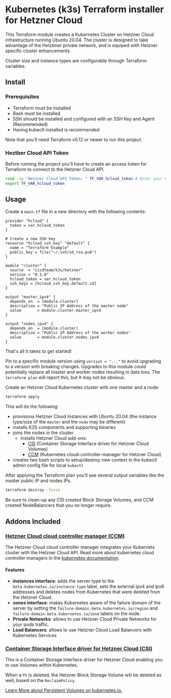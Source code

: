 # Kubernetes (k3s) Terraform installer for Hetzner Cloud

This Terraform module creates a Kubernetes Cluster on Hetzner Cloud infrastructure running Ubuntu 20.04. The cluster is designed to take advantage of the Hetzbner private network, and is equiped with Hetzner specific cluster enhancements.

Cluster size and instance types are configurable through Terraform variables.

## Install

### Prerequisites

* Terraform must be installed
* Bash must be installed
* SSH should be installed and configured with an SSH Key and Agent (Recommended)
* Having kubectl installed is recommended

Note that you'll need Terraform v0.12 or newer to run this project.

### Heztber Cloud API Token

Before running the project you'll have to create an access token for Terraform to connect to the Hetzner Cloud API.

```bash
read -sp "Hetzner Cloud API Token: " TF_VAR_hcloud_token # Enter your Hetzner Cloud API Token (it will be hidden)
export TF_VAR_hcloud_token
```

## Usage

Create a `main.tf` file in a new directory with the following contents:

```hcl
provider "hcloud" {
  token = var.hcloud_token
}

# Create a new SSH key
resource "hcloud_ssh_key" "default" {
  name = "Terraform Example"
  public_key = file("~/.ssh/id_rsa.pub")
}

module "cluster" {
  source  = "cicdteam/k3s/hetzner"
  version = "0.1.0"
  hcloud_token = var.hcloud_token
  ssh_keys = [hcloud_ssh_key.default.id]
}

output "master_ipv4" {
  depends_on  = [module.cluster]
  description = "Public IP Address of the master node"
  value       = module.cluster.master_ipv4
}

output "nodes_ipv4" {
  depends_on  = [module.cluster]
  description = "Public IP Address of the worker nodes"
  value       = module.cluster.nodes_ipv4
}
```

That's all it takes to get started!

Pin to a specific module version using `version = "..."` to avoid upgrading to a version with breaking changes.  Upgrades to this module could potentially replace all master and worker nodes resulting in data loss.  The `terraform plan` will report this, but it may not be obvious.


Create an Hetzner Cloud Kubernetes cluster with one master and a node:

```bash
terraform apply
```

This will do the following:

* provisions Hetzner Cloud Instances with Ubuntu 20.04 (the instance type/size of the `master` and the `node` may be different)
* installs K3S components and supporting binaries
* joins the nodes in the cluster
  * installs Hetzner Cloud add-ons:
    * [CSI](https://github.com/hetznercloud/csi-driver) (Container Storage Interface driver for Hetzner Cloud Volumes)
    * [CCM](https://github.com/hetznercloud/hcloud-cloud-controller-manager) (Kubernetes cloud-controller-manager for Hetzner Cloud)
* creates two bash scripts to setup/destroy new context in the kubectl admin config file for local `kubectl`

After applying the Terraform plan you'll see several output variables like the master public IP and nodes IPs.

```bash
terraform destroy -force
```

Be sure to clean-up any CSI created Block Storage Volumes, and CCM created NodeBalancers that you no longer require.


## Addons Included

### [**Hetzner Cloud cloud controller manager (CCM)**](https://github.com/hetznercloud/hcloud-cloud-controller-manager)

The Hetzner Cloud cloud controller manager integrates your Kubernets cluster with the Hetzner Cloud API.
Read more about kubernetes cloud controller managers in the [kubernetes documentation](https://kubernetes.io/docs/tasks/administer-cluster/running-cloud-controller/).

#### Features

- **instances interface**: adds the server type to the `beta.kubernetes.io/instance-type` label, sets the external ipv4 and ipv6 addresses and deletes nodes from Kubernetes that were deleted from the Hetzner Cloud.
- **zones interface**: makes Kubernetes aware of the failure domain of the server by setting the `failure-domain.beta.kubernetes.io/region` and `failure-domain.beta.kubernetes.io/zone` labels on the node.
- **Private Networks**: allows to use Hetzner Cloud Private Networks for your pods traffic.
- **Load Balancers**: allows to use Hetzner Cloud Load Balancers with Kubernetes Services


### [**Container Storage Interface driver for Hetzner Cloud (CSI)**](https://github.com/hetznercloud/csi-driver)

This is a Container Storage Interface driver for Hetzner Cloud enabling you to use Volumes within Kubernetes.

When a `PV` is deleted, the Hetzner Block Storage Volume will be deleted as well, based on the `ReclaimPolicy`.

[Learn More about Persistent Volumes on kubernetes.io.](https://kubernetes.io/docs/concepts/storage/persistent-volumes/)

